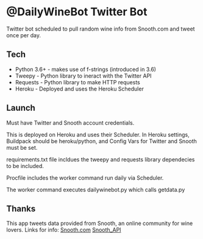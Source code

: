# @DailyWineBot Twitter Bot

Twitter bot scheduled to pull random wine info from Snooth.com and tweet once per day.

## Tech
* Python 3.6+ - makes use of f-strings (introduced in 3.6)
* Tweepy - Python library to ineract with the Twitter API
* Requests - Python library to make HTTP requests
* Heroku - Deployed and uses the Heroku Scheduler 

## Launch
Must have Twitter and Snooth account credentials.

This is deployed on Heroku and uses their Scheduler. In Heroku settings, Buildpack should be heroku/python, and Config Vars for Twitter and Snooth must be set. 

requirements.txt file incldues the tweepy and requests library dependecies to be included. 

Procfile includes the worker command run daily via Scheduler.

The worker command executes dailywinebot.py which calls getdata.py

## Thanks
This app tweets data provided from Snooth, an online community for wine lovers. Links for info:
[Snooth.com](http://www.snooth.com/)
[Snooth_API](https://api.snooth.com/)

